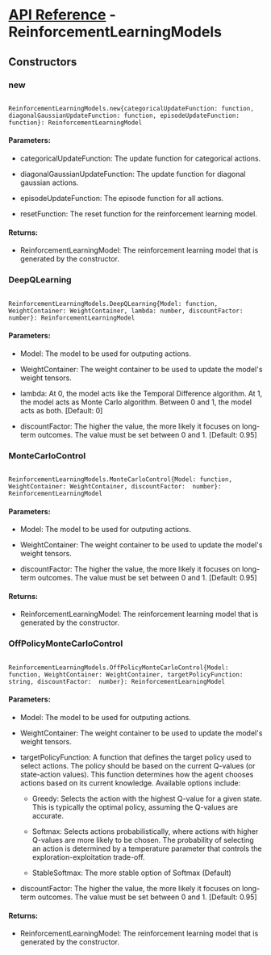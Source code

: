 # [API Reference](../API.md) - ReinforcementLearningModels

## Constructors

### new

```

ReinforcementLearningModels.new{categoricalUpdateFunction: function, diagonalGaussianUpdateFunction: function, episodeUpdateFunction: function}: ReinforcementLearningModel

```

#### Parameters:

* categoricalUpdateFunction: The update function for categorical actions.

* diagonalGaussianUpdateFunction: The update function for diagonal gaussian actions.

* episodeUpdateFunction: The episode function for all actions.

* resetFunction: The reset function for the reinforcement learning model.

#### Returns:

* ReinforcementLearningModel: The reinforcement learning model that is generated by the constructor.

### DeepQLearning

```

ReinforcementLearningModels.DeepQLearning{Model: function, WeightContainer: WeightContainer, lambda: number, discountFactor:  number}: ReinforcementLearningModel

```

#### Parameters:

* Model: The model to be used for outputing actions.

* WeightContainer: The weight container to be used to update the model's weight tensors.

* lambda: At 0, the model acts like the Temporal Difference algorithm. At 1, the model acts as Monte Carlo algorithm. Between 0 and 1, the model acts as both. [Default: 0]

* discountFactor: The higher the value, the more likely it focuses on long-term outcomes. The value must be set between 0 and 1. [Default: 0.95]

### MonteCarloControl

```

ReinforcementLearningModels.MonteCarloControl{Model: function, WeightContainer: WeightContainer, discountFactor:  number}: ReinforcementLearningModel

```

#### Parameters:

* Model: The model to be used for outputing actions.

* WeightContainer: The weight container to be used to update the model's weight tensors.

* discountFactor: The higher the value, the more likely it focuses on long-term outcomes. The value must be set between 0 and 1. [Default: 0.95]

#### Returns:

* ReinforcementLearningModel: The reinforcement learning model that is generated by the constructor.

### OffPolicyMonteCarloControl

```

ReinforcementLearningModels.OffPolicyMonteCarloControl{Model: function, WeightContainer: WeightContainer, targetPolicyFunction: string, discountFactor:  number}: ReinforcementLearningModel

```

#### Parameters:

* Model: The model to be used for outputing actions.

* WeightContainer: The weight container to be used to update the model's weight tensors.

* targetPolicyFunction: A function that defines the target policy used to select actions. The policy should be based on the current Q-values (or state-action values). This function determines how the agent chooses actions based on its current knowledge. Available options include:

  * Greedy: Selects the action with the highest Q-value for a given state. This is typically the optimal policy, assuming the Q-values are accurate.

  * Softmax: Selects actions probabilistically, where actions with higher Q-values are more likely to be chosen. The probability of selecting an action is determined by a temperature parameter that controls the exploration-exploitation trade-off.

  * StableSoftmax: The more stable option of Softmax (Default)

* discountFactor: The higher the value, the more likely it focuses on long-term outcomes. The value must be set between 0 and 1. [Default: 0.95]

#### Returns:

* ReinforcementLearningModel: The reinforcement learning model that is generated by the constructor.
